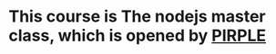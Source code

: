 # This course is The nodejs master class, which is opened by [PIRPLE](https://pirple.thinkific.com/courses/the-nodejs-master-class)
